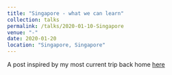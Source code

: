 ```yaml
---
title: "Singapore - what we can learn"
collection: talks
permalink: /talks/2020-01-10-Singapore
venue: "-"
date: 2020-01-20
location: "Singapore, Singapore"
---
```


A post inspired by my most current trip back home [here](https://kmualim.github.io/publications/2020-01-10-Singapore)
